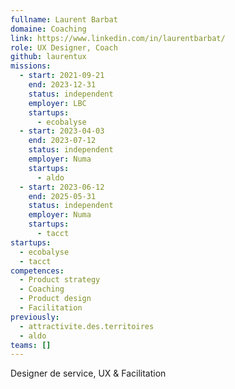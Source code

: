 ```yaml
---
fullname: Laurent Barbat
domaine: Coaching
link: https://www.linkedin.com/in/laurentbarbat/
role: UX Designer, Coach
github: laurentux
missions:
  - start: 2021-09-21
    end: 2023-12-31
    status: independent
    employer: LBC
    startups:
      - ecobalyse
  - start: 2023-04-03
    end: 2023-07-12
    status: independent
    employer: Numa
    startups:
      - aldo
  - start: 2023-06-12
    end: 2025-05-31
    status: independent
    employer: Numa
    startups:
      - tacct
startups:
  - ecobalyse
  - tacct
competences:
  - Product strategy
  - Coaching
  - Product design
  - Facilitation
previously:
  - attractivite.des.territoires
  - aldo
teams: []
---
```

Designer de service, UX & Facilitation